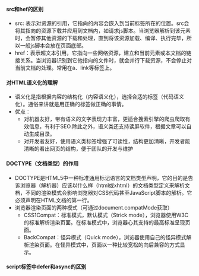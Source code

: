 #### src和hef的区别
+ src: 表示对资源的引用，它指向的内容会嵌入到当前标签所在的位置。src会将其指向的资源下载并应用到文档内，如请求js脚本。当浏览器解析到该元素时，会暂停其他资源的下载和处理，直到将该资源加载、编译、执行完毕，所以一般js脚本会放在页面底部。
+ href：表示超文本引用，它指向一些网络资源，建立和当前元素或本文档的链接关系。当浏览器识别到它他指向的文件时，就会并行下载资源，不会停止对当前文档的处理。常用在a、link等标签上。

#### 对HTML语义化的理解
+ 语义化是指根据内容的结构化（内容语义化），选择合适的标签（代码语义化）。通俗来讲就是用正确的标签做正确的事情。
+ 优点：
  - 对机器友好，带有语义的文字表现力丰富，更适合搜索引擎的爬虫爬取有效信息，有利于SEO.除此之外，语义类还支持读屏软件，根据文章可以自动生成目录。
  - 对开发者友好，使用语义类标签增强了可读性，结构更加清晰，开发者能清晰的看出网页的结构，便于团队的开发与维护

#### DOCTYPE（文档类型）的作用
+ DOCTYPE是HTML5中一种标准通用标记语言的文档类型声明，它的目的是告诉浏览器（解析器）应该以什么样（html或xhtml）的文档类型定义来解析文档，不同的渲染模式会影响浏览器对CSS代码甚至JavaScript脚本的解析。它必须声明在HTML文档的第一行。
+ 浏览器渲染页面的两种模式（可通过document.compatMode获取）
  - CSS1Compat：标准模式，默认模式（Strick mode），浏览器使用W3C的标准解析渲染页面。在标准模式中，浏览器心其支持的最高标准呈现页面。
  - BackCompat：怪异模式（Quick mode），浏览器使用自己的怪异模式解析渲染页面。在怪异模式中，页面以一种比较宽松的向后兼容的方式显示。

#### script标签中defer和async的区别
